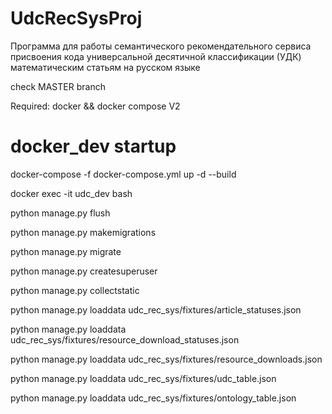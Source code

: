 # UdcRecSysProj
Программа для работы семантического рекомендательного сервиса присвоения кода универсальной десятичной классификации (УДК) математическим статьям на русском языке

check MASTER branch

Required: docker && docker compose V2

# docker_dev startup
docker-compose -f docker-compose.yml up -d --build

docker exec -it udc_dev bash


python manage.py flush

python manage.py makemigrations

python manage.py migrate

python manage.py createsuperuser

python manage.py collectstatic

python manage.py loaddata udc_rec_sys/fixtures/article_statuses.json

python manage.py loaddata udc_rec_sys/fixtures/resource_download_statuses.json

python manage.py loaddata udc_rec_sys/fixtures/resource_downloads.json

python manage.py loaddata udc_rec_sys/fixtures/udc_table.json

python manage.py loaddata udc_rec_sys/fixtures/ontology_table.json
